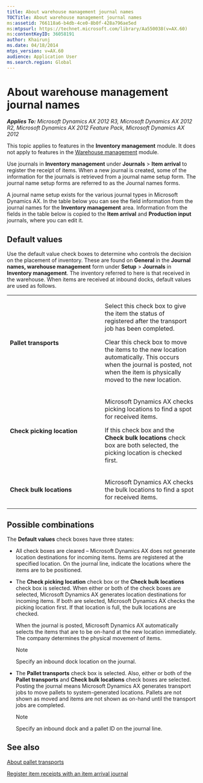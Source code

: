 ```yaml
---
title: About warehouse management journal names
TOCTitle: About warehouse management journal names
ms:assetid: 766118a6-b4db-4ce0-8b0f-428a796ae5ed
ms:mtpsurl: https://technet.microsoft.com/library/Aa550038(v=AX.60)
ms:contentKeyID: 36058191
author: Khairunj
ms.date: 04/18/2014
mtps_version: v=AX.60
audience: Application User
ms.search.region: Global
---
```


# About warehouse management journal names 


_**Applies To:** Microsoft Dynamics AX 2012 R3, Microsoft Dynamics AX 2012 R2, Microsoft Dynamics AX 2012 Feature Pack, Microsoft Dynamics AX 2012_

This topic applies to features in the **Inventory management** module. It does not apply to features in the [Warehouse management](warehouse-management.md) module.

Use journals in **Inventory management** under **Journals** \> **Item arrival** to register the receipt of items. When a new journal is created, some of the information for the journals is retrieved from a journal name setup form. The journal name setup forms are referred to as the Journal names forms.

A journal name setup exists for the various journal types in Microsoft Dynamics AX. In the table below you can see the field information from the journal names for the **Inventory management** area. Information from the fields in the table below is copied to the **Item arrival** and **Production input** journals, where you can edit it.

## Default values

Use the default value check boxes to determine who controls the decision on the placement of inventory. These are found on **General** in the **Journal names, warehouse management** form under **Setup** \> **Journals** in **Inventory management**. The inventory referred to here is that received in the warehouse. When items are received at inbound docks, default values are used as follows.

<table>
<colgroup>
<col style="width: 50%" />
<col style="width: 50%" />
</colgroup>
<tbody>
<tr class="odd">
<td><p><strong>Pallet transports</strong></p></td>
<td><p>Select this check box to give the item the status of registered after the transport job has been completed.</p>
<p>Clear this check box to move the items to the new location automatically. This occurs when the journal is posted, not when the item is physically moved to the new location.</p></td>
</tr>
<tr class="even">
<td><p><strong>Check picking location</strong></p></td>
<td><p>Microsoft Dynamics AX checks picking locations to find a spot for received items.</p>
<p>If this check box and the <strong>Check bulk locations</strong> check box are both selected, the picking location is checked first.</p></td>
</tr>
<tr class="odd">
<td><p><strong>Check bulk locations</strong></p></td>
<td><p>Microsoft Dynamics AX checks the bulk locations to find a spot for received items.</p></td>
</tr>
</tbody>
</table>


## Possible combinations

The **Default values** check boxes have three states:

  - All check boxes are cleared – Microsoft Dynamics AX does not generate location destinations for incoming items. Items are registered at the specified location. On the journal line, indicate the locations where the items are to be positioned.

  - The **Check picking location** check box or the **Check bulk locations** check box is selected. When either or both of the check boxes are selected, Microsoft Dynamics AX generates location destinations for incoming items. If both are selected, Microsoft Dynamics AX checks the picking location first. If that location is full, the bulk locations are checked.
    
    When the journal is posted, Microsoft Dynamics AX automatically selects the items that are to be on-hand at the new location immediately. The company determines the physical movement of items.
    

    > [!NOTE]
    > <P>Specify an inbound dock location on the journal.</P>



  - The **Pallet transports** check box is selected. Also, either or both of the **Pallet transports** and **Check bulk locations** check boxes are selected. Posting the journal means Microsoft Dynamics AX generates transport jobs to move pallets to system-generated locations. Pallets are not shown as moved and items are not shown as on-hand until the transport jobs are completed.
    

    > [!NOTE]
    > <P>Specify an inbound dock and a pallet ID on the journal line.</P>



## See also

[About pallet transports](about-pallet-transports.md)

[Register item receipts with an item arrival journal](register-item-receipts-with-an-item-arrival-journal.md)

  



